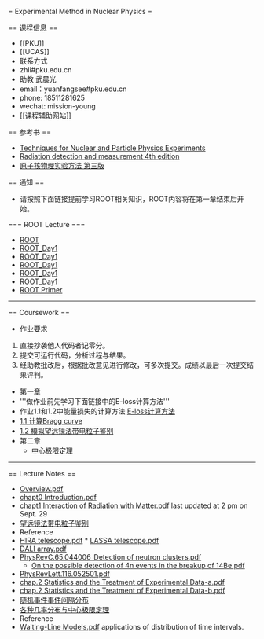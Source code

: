 = Experimental Method in Nuclear Physics =

== 课程信息 ==
 * [[PKU]]
 * [[UCAS]]
 * 联系方式
  * zhli#pku.edu.cn
  * 助教 武晨光
   * email：yuanfangsee#pku.edu.cn
   * phone: 18511281625
   * wechat: mission-young
 * [[课程辅助网站]]



== 参考书 ==
 * [Techniques for Nuclear and Particle Physics Experiments](https://link.springer.com/book/10.1007%2F978-3-642-57920-2)
 * [Radiation detection and measurement 4th edition](https://www.amazon.com/dp/0470131489/ref=rdr_ext_tmb)
 * [原子核物理实验方法 第三版](https://book.douban.com/subject/4322141)

==  通知 ==
 * 请按照下面链接提前学习ROOT相关知识，ROOT内容将在第一章结束后开始。

=== ROOT Lecture ===

 * [ROOT](http://root.cern.ch)
 * [ROOT_Day1](http://hadron.physics.fsu.edu/~skpark/document/ROOT/root_beginers/ROOT_for_beginners_Day1.pdf)
 * [ROOT_Day1](http://hadron.physics.fsu.edu/~skpark/document/ROOT/root_beginers/ROOT_for_beginners_Day2.pdf)
 * [ROOT_Day1](http://hadron.physics.fsu.edu/~skpark/document/ROOT/root_beginers/ROOT_for_beginners_Day3.pdf)
 * [ROOT_Day1](http://hadron.physics.fsu.edu/~skpark/document/ROOT/root_beginers/ROOT_for_beginners_Day4.pdf)
 * [ROOT_Day1](http://hadron.physics.fsu.edu/~skpark/document/ROOT/root_beginers/ROOT_for_beginners_Day5.pdf)
 * [ROOT Primer](https://d35c7d8c.web.cern.ch/sites/d35c7d8c.web.cern.ch/files/ROOT5Primer.pdf)
    
----
== Coursework ==
 * 作业要求
  1. 直接抄袭他人代码者记零分。
  2. 提交可运行代码，分析过程与结果。
  3. 经助教批改后，根据批改意见进行修改，可多次提交。成绩以最后一次提交结果评判。
 * 第一章
  * '''做作业前先学习下面链接中的E-loss计算方法'''
   *   作业1.1和1.2中能量损失的计算方法 [E-loss计算方法](https://nbviewer.jupyter.org/github/pkunucexp/experimental-methods/blob/master/chapt1/elosscalc/eloss%20calculation.ipynb)
  * [1.1 计算Bragg curve](https://nbviewer.jupyter.org/github/pkunucexp/experimental-methods/blob/master/chapt1/coursework1.1/coursework%201.1%20bragg%20curve.ipynb)
  * [1.2 模拟望远镜法带电粒子鉴别](https://nbviewer.jupyter.org/github/pkunucexp/experimental-methods/blob/master/chapt1/coursework1.2/coursework%201.2%20telescope.ipynb)
 * 第二章
   * [中心极限定理](https://nbviewer.jupyter.org/github/pkuNucExp/experimental-methods/blob/master/chapt2/centerlimit.ipynb)
----
==  Lecture Notes  ==
 * [Overview.pdf](Overview.pdf)
 * [chapt0 Introduction.pdf](chapt0%20Introduction.pdf) 
 * [chapt1 Interaction of Radiation with Matter.pdf]() last updated at 2 pm on Sept. 29
  * [望远镜法带电粒子鉴别](https://nbviewer.jupyter.org/github/pkunucexp/experimental-methods/blob/master/chapt1/telescope/telescope%20PID.ipynb|)
  * Reference
   * [HIRA telescope.pdf]()
    * [LASSA telescope.pdf]()
   * [DALI array.pdf]()
   * [PhysRevC.65.044006_Detection of neutron clusters.pdf]()
       * [On the possible detection of 4n events in the breakup of 14Be.pdf]()
   * [PhysRevLett.116.052501.pdf]()
 * [chap.2 Statistics and the Treatment of Experimental Data-a.pdf]()
 * [chap.2 Statistics and the Treatment of Experimental Data-b.pdf]()
  * [随机事件事件间隔分布](https://nbviewer.jupyter.org/github/PkuNucExp/experimental-methods/blob/master/chapt2/ramdom%20timings.ipynb)
  * [各种几率分布与中心极限定理](https://nbviewer.jupyter.org/github/PkuNucExp/experimental-methods/blob/master/chapt2/centerlimit.ipynb)
  * Reference
   * [Waiting-Line Models.pdf]() applications of distribution of time intervals.

